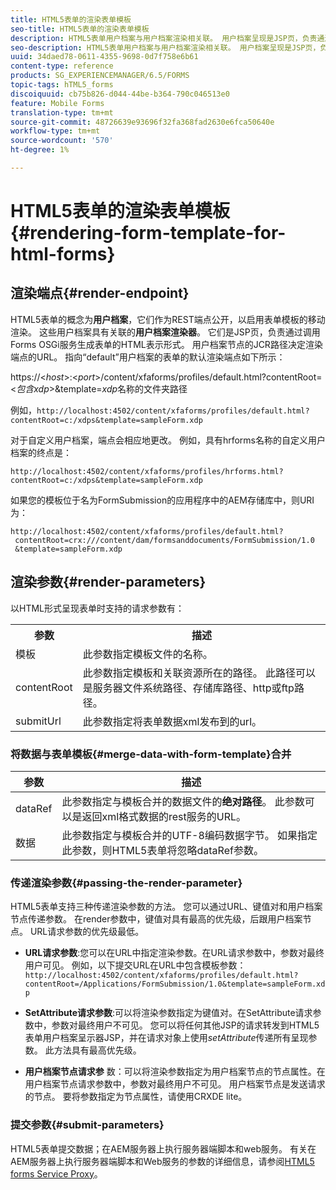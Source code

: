 ```yaml
---
title: HTML5表单的渲染表单模板
seo-title: HTML5表单的渲染表单模板
description: HTML5表单用户档案与用户档案渲染相关联。 用户档案呈现是JSP页，负责通过调用Forms OSGi服务生成表单的HTML表示形式。
seo-description: HTML5表单用户档案与用户档案渲染相关联。 用户档案呈现是JSP页，负责通过调用Forms OSGi服务生成表单的HTML表示形式。
uuid: 34daed78-0611-4355-9698-0d7f758e6b61
content-type: reference
products: SG_EXPERIENCEMANAGER/6.5/FORMS
topic-tags: hTML5_forms
discoiquuid: cb75b826-d044-44be-b364-790c046513e0
feature: Mobile Forms
translation-type: tm+mt
source-git-commit: 48726639e93696f32fa368fad2630e6fca50640e
workflow-type: tm+mt
source-wordcount: '570'
ht-degree: 1%

---
```



# HTML5表单的渲染表单模板{#rendering-form-template-for-html-forms}

## 渲染端点{#render-endpoint}

HTML5表单的概念为&#x200B;**用户档案**，它们作为REST端点公开，以启用表单模板的移动渲染。 这些用户档案具有关联的&#x200B;**用户档案渲染器**。 它们是JSP页，负责通过调用Forms OSGi服务生成表单的HTML表示形式。 用户档案节点的JCR路径决定渲染端点的URL。 指向“default”用户档案的表单的默认渲染端点如下所示：

https://&lt;*host*>:&lt;*port*>/content/xfaforms/profiles/default.html?contentRoot=&lt;*包含xdp*>&amp;template=*xdp*&#x200B;名称的文件夹路径

例如，`http://localhost:4502/content/xfaforms/profiles/default.html?contentRoot=c:/xdps&template=sampleForm.xdp`

对于自定义用户档案，端点会相应地更改。 例如，具有hrforms名称的自定义用户档案的终点是：

`http://localhost:4502/content/xfaforms/profiles/hrforms.html?contentRoot=c:/xdps&template=sampleForm.xdp`

如果您的模板位于名为FormSubmission的应用程序中的AEM存储库中，则URI为：

```http
http://localhost:4502/content/xfaforms/profiles/default.html?
 contentRoot=crx:///content/dam/formsanddocuments/FormSubmission/1.0
 &template=sampleForm.xdp
```

## 渲染参数{#render-parameters}

以HTML形式呈现表单时支持的请求参数有：

<table>
 <tbody>
  <tr>
   <th><strong>参数 </strong></th>
   <th><strong>描述</strong></th>
  </tr>
  <tr>
   <td>模板<br /> </td>
   <td>此参数指定模板文件的名称。<br /> </td>
  </tr>
  <tr>
   <td>contentRoot<br /> </td>
   <td>此参数指定模板和关联资源所在的路径。 此路径可以是服务器文件系统路径、存储库路径、http或ftp路径。<br /> </td>
  </tr>
  <tr>
   <td>submitUrl<br /> </td>
   <td>此参数指定将表单数据xml发布到的url。<br /> </td>
  </tr>
 </tbody>
</table>

### 将数据与表单模板{#merge-data-with-form-template}合并

| 参数 | 描述 |
|---|---|
| dataRef | 此参数指定与模板合并的数据文件的&#x200B;**绝对路径**。 此参数可以是返回xml格式数据的rest服务的URL。 |
| 数据 | 此参数指定与模板合并的UTF-8编码数据字节。 如果指定此参数，则HTML5表单将忽略dataRef参数。 |

### 传递渲染参数{#passing-the-render-parameter}

HTML5表单支持三种传递渲染参数的方法。 您可以通过URL、键值对和用户档案节点传递参数。 在render参数中，键值对具有最高的优先级，后跟用户档案节点。 URL请求参数的优先级最低。

* **URL请求参数**:您可以在URL中指定渲染参数。在URL请求参数中，参数对最终用户可见。 例如，以下提交URL在URL中包含模板参数：`http://localhost:4502/content/xfaforms/profiles/default.html?contentRoot=/Applications/FormSubmission/1.0&template=sampleForm.xdp`

* **SetAttribute请求参数**:可以将渲染参数指定为键值对。在SetAttribute请求参数中，参数对最终用户不可见。 您可以将任何其他JSP的请求转发到HTML5表单用户档案呈示器JSP，并在请求对象上使用&#x200B;*setAttribute*&#x200B;传递所有呈现参数。 此方法具有最高优先级。

* **用户档案节点请求参** 数：可以将渲染参数指定为用户档案节点的节点属性。在用户档案节点请求参数中，参数对最终用户不可见。 用户档案节点是发送请求的节点。 要将参数指定为节点属性，请使用CRXDE lite。

### 提交参数{#submit-parameters}

HTML5表单提交数据；在AEM服务器上执行服务器端脚本和web服务。 有关在AEM服务器上执行服务器端脚本和Web服务的参数的详细信息，请参阅[HTML5 forms Service Proxy](/help/forms/using/service-proxy.md)。
